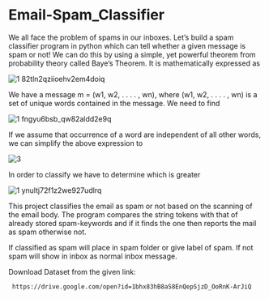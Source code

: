# Email-Spam_Classifier

We all face the problem of spams in our inboxes. Let’s build a spam classifier program in python which can tell whether a given message is spam or not! We can do this by using a simple, yet powerful theorem from probability theory called Baye’s Theorem. It is mathematically expressed as




![1 82tln2qziioehv2em4doiq](https://user-images.githubusercontent.com/30600908/38755477-78fd2634-3f83-11e8-8f89-a3f574a010b9.png)






We have a message m = (w1, w2, . . . . , wn), where (w1, w2, . . . . , wn) is a set of unique words contained in the message. We need to find



![1 fngyu6bsb_qw82aldd2e9q](https://user-images.githubusercontent.com/30600908/38755548-c43b08aa-3f83-11e8-8822-578370b7ab0a.png)




If we assume that occurrence of a word are independent of all other words, we can simplify the above expression to



![3](https://user-images.githubusercontent.com/30600908/38755609-0335c9c8-3f84-11e8-866c-f92b40c4ef32.png)




In order to classify we have to determine which is greater



![1 ynultj72f1z2we927udlrq](https://user-images.githubusercontent.com/30600908/38755708-6173cac6-3f84-11e8-8764-d51d866c6895.png)





This project classifies the email as spam or not based on the scanning of the email body. The program compares the string tokens with that of already stored spam-keywords and if it finds the one then reports the mail as spam otherwise not.

If classified as spam will place in spam folder or give label of spam. If not spam will show in inbox as normal inbox message.

Download Dataset from the given link:

     https://drive.google.com/open?id=1bhx83hB8aS8EnQepSjzD_OoRnK-ArJiQ
